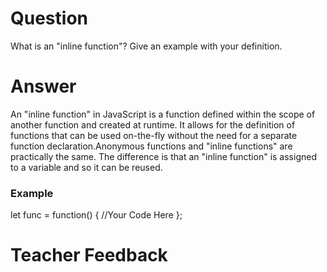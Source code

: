 # Question
What is an "inline function"? Give an example with your definition.

# Answer
An "inline function" in JavaScript is a function defined within the scope of another function and created at runtime. It allows for the definition of functions that can be used on-the-fly without the need for a separate function declaration.Anonymous functions and "inline functions" are practically the same. The difference is that an "inline function" is assigned to a variable and so it can be reused.

### Example 
let func = function() { 
    //Your Code Here 
};


# Teacher Feedback
